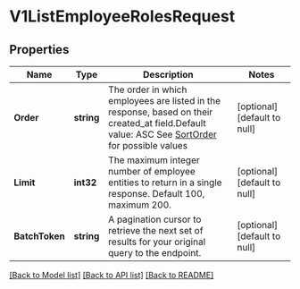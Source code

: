 # V1ListEmployeeRolesRequest

## Properties
Name | Type | Description | Notes
------------ | ------------- | ------------- | -------------
**Order** | **string** | The order in which employees are listed in the response, based on their created_at field.Default value: ASC See [SortOrder](#type-sortorder) for possible values | [optional] [default to null]
**Limit** | **int32** | The maximum integer number of employee entities to return in a single response. Default 100, maximum 200. | [optional] [default to null]
**BatchToken** | **string** | A pagination cursor to retrieve the next set of results for your original query to the endpoint. | [optional] [default to null]

[[Back to Model list]](../README.md#documentation-for-models) [[Back to API list]](../README.md#documentation-for-api-endpoints) [[Back to README]](../README.md)

